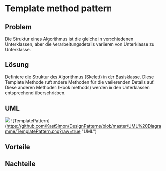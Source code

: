 # Template method pattern

## Problem
Die Struktur eines Algorithmus ist die gleiche in verschiedenen Unterklassen, aber die Verarbeitungsdetails variieren von Unterklasse zu Unterklasse.

## Lösung
Definiere die Struktur des Algorithmus (Skelett) in der Basisklasse. Diese Template Methode ruft andere Methoden für die variierenden Details auf. Diese anderen Methoden (Hook methods) werden in den Unterklassen entsprechend überschrieben. 

## UML
![](TemplatePattern.png)
![TemplatePattern] (https://github.com/KastSimon/DesignPatterns/blob/master/UML%20Diagramme/TemplatePattern.png?raw=true "UML")

## Vorteile


## Nachteile
